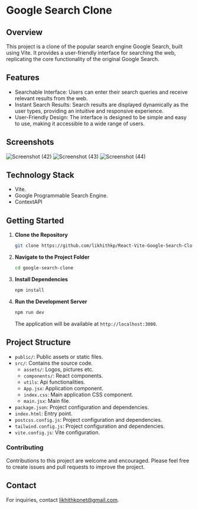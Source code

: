 # Google Search Clone

## Overview
This project is a clone of the popular search engine Google Search, built using Vite. It provides a user-friendly interface for searching the web, replicating the core functionality of the original Google Search.

## Features

- Searchable Interface: Users can enter their search queries and receive relevant results from the web.
- Instant Search Results: Search results are displayed dynamically as the user types, providing an intuitive and responsive experience.
- User-Friendly Design: The interface is designed to be simple and easy to use, making it accessible to a wide range of users.

## Screenshots
![Screenshot (42)](https://github.com/likhithkp/React-Vite-Google-Search-Clone/assets/88890448/bf77b6c8-d260-4cb9-b781-b85df9495e98)
![Screenshot (43)](https://github.com/likhithkp/React-Vite-Google-Search-Clone/assets/88890448/f3c6b362-341e-43bf-aade-b67ae4a396bf)
![Screenshot (44)](https://github.com/likhithkp/React-Vite-Google-Search-Clone/assets/88890448/1439206a-c3f6-4043-b404-1ac477e47686)

## Technology Stack

  - Vite.
  - Google Programmable Search Engine.
  - ContextAPI
  
## Getting Started

1. **Clone the Repository**

   ```bash
   git clone https://github.com/likhithkp/React-Vite-Google-Search-Clone.git
   ```

2. **Navigate to the Project Folder**

   ```bash
   cd google-search-clone
   ```

3. **Install Dependencies**

   ```bash
   npm install
   ```

4. **Run the Development Server**

   ```bash
   npm run dev
   ```

   The application will be available at `http://localhost:3000`.

## Project Structure

- `public/`: Public assets or static files.
- `src/`: Contains the source code.
  - `assets/`: Logos, pictures etc.
  - `components/`: React components.
  - `utils`: Api functionalities.
  - `App.jsx`: Application component.
  - `index.css`: Main application CSS component.
  - `main.jsx`: Main file.
- `package.json`: Project configuration and dependencies.
- `index.html`: Entry point.
- `postcss.config.js`: Project configuration and dependencies.
- `tailwind.config.js`: Project configuration and dependencies.
- `vite.config.js`: Vite configuration.


### Contributing

Contributions to this project are welcome and encouraged. Please feel free to create issues and pull requests to improve the project.

## Contact

For inquiries, contact likhithkpnet@gmail.com.
